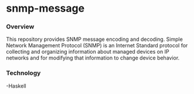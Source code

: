 # snmp-message

### Overview 
This repository provides SNMP message encoding and decoding. Simple Network Management Protocol (SNMP) is an Internet Standard protocol for collecting and organizing information about managed devices on IP networks and for modifying that information to change device behavior.

### Technology
-Haskell
